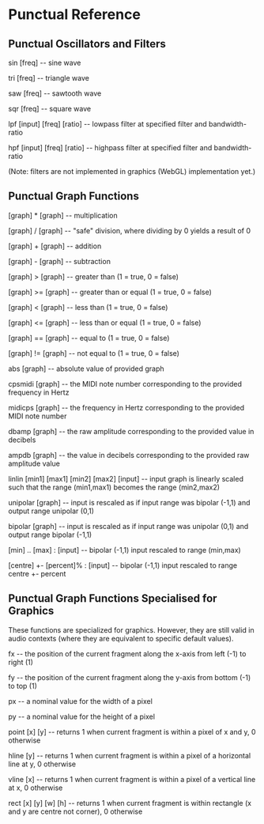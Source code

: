 # Punctual Reference

## Punctual Oscillators and Filters

sin [freq] -- sine wave

tri [freq] -- triangle wave

saw [freq] -- sawtooth wave

sqr [freq] -- square wave

lpf [input] [freq] [ratio] -- lowpass filter at specified filter and bandwidth-ratio

hpf [input] [freq] [ratio] -- highpass filter at specified filter and bandwidth-ratio

(Note: filters are not implemented in graphics (WebGL) implementation yet.)

## Punctual Graph Functions

[graph] * [graph] -- multiplication

[graph] / [graph] -- "safe" division, where dividing by 0 yields a result of 0

[graph] + [graph] -- addition

[graph] - [graph] -- subtraction

[graph] > [graph] -- greater than (1 = true, 0 = false)

[graph] >= [graph] -- greater than or equal (1 = true, 0 = false)

[graph] < [graph] -- less than (1 = true, 0 = false)

[graph] <= [graph] -- less than or equal (1 = true, 0 = false)

[graph] == [graph] -- equal to (1 = true, 0 = false)

[graph] != [graph] -- not equal to (1 = true, 0 = false)

abs [graph] -- absolute value of provided graph

cpsmidi [graph] -- the MIDI note number corresponding to the provided frequency in Hertz

midicps [graph] -- the frequency in Hertz corresponding to the provided MIDI note number

dbamp [graph] -- the raw amplitude corresponding to the provided value in decibels

ampdb [graph] -- the value in decibels corresponding to the provided raw amplitude value

linlin [min1] [max1] [min2] [max2] [input] -- input graph is linearly scaled such that the range (min1,max1) becomes the range (min2,max2)

unipolar [graph] -- input is rescaled as if input range was bipolar (-1,1) and output range unipolar (0,1)

bipolar [graph] -- input is rescaled as if input range was unipolar (0,1) and output range bipolar (-1,1)

[min] .. [max] : [input] -- bipolar (-1,1) input rescaled to range (min,max)

[centre] +- [percent]% : [input] -- bipolar (-1,1) input rescaled to range centre +- percent

## Punctual Graph Functions Specialised for Graphics

These functions are specialized for graphics. However, they are still valid in
audio contexts (where they are equivalent to specific default values).

fx -- the position of the current fragment along the x-axis from left (-1) to right (1)

fy -- the position of the current fragment along the y-axis from bottom (-1) to top (1)

px -- a nominal value for the width of a pixel

py -- a nominal value for the height of a pixel

point [x] [y] -- returns 1 when current fragment is within a pixel of x and y, 0 otherwise

hline [y] -- returns 1 when current fragment is within a pixel of a horizontal line at y, 0 otherwise

vline [x] -- returns 1 when current fragment is within a pixel of a vertical line at x, 0 otherwise

rect [x] [y] [w] [h] -- returns 1 when current fragment is within rectangle (x and y are centre not corner), 0 otherwise
